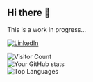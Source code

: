 ## Hi there 👋

This is a work in progress...

[![LinkedIn](https://img.shields.io/badge/LinkedIn-SpencerWood-blue)](https://www.linkedin.com/in/spencersvedawood/)

![Visitor Count](https://komarev.com/ghpvc/?username=BOYSABIO&color=blue)  
![Your GitHub stats](https://github-readme-stats.vercel.app/api?username=BOYSABIO&show_icons=true&theme=radical)  
![Top Languages](https://github-readme-stats.vercel.app/api/top-langs/?username=BOYSABIO&layout=compact)  


<!--
**BOYSABIO/BOYSABIO** is a ✨ _special_ ✨ repository because its `README.md` (this file) appears on your GitHub profile.

Here are some ideas to get you started:

- 🔭 I’m currently working on ...
- 🌱 I’m currently learning ...
- 👯 I’m looking to collaborate on ...
- 🤔 I’m looking for help with ...
- 💬 Ask me about ...
- 📫 How to reach me: ...
- 😄 Pronouns: ...
- ⚡ Fun fact: ...
-->
